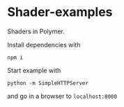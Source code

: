# Shader-examples

Shaders in Polymer.

Install dependencies with

    npm i

Start example with

    python -m SimpleHTTPServer

and go in a browser to `localhost:8000`
